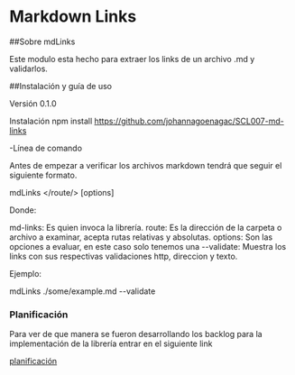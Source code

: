 # Markdown Links

##Sobre mdLinks

Este modulo esta hecho para extraer los links de un archivo .md y validarlos.

##Instalación y guía de uso

Versión
0.1.0

Instalación
npm install https://github.com/johannagoenagac/SCL007-md-links

-Línea de comando

Antes de empezar a verificar los archivos markdown tendrá que seguir el siguiente formato.

mdLinks </route/> [options]

Donde:

md-links: Es quien invoca la librería.
route: Es la dirección de la carpeta o archivo a examinar, acepta rutas relativas y absolutas.
options: Son las opciones a evaluar, en este caso solo tenemos una
--validate: Muestra los links con sus respectivas validaciones http, direccion y texto.

Ejemplo:

mdLinks ./some/example.md --validate

### Planificación

Para ver de que manera se fueron desarrollando los backlog para la implementación de la librería entrar en el siguiente link

[planificación](https://github.com/johannagoenagac/SCL007-md-links/projects/1) 







 


